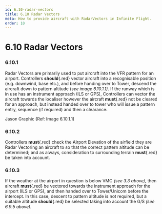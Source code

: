 ```yaml
---
id: 6.10-radar-vectors
title: 6.10 Radar Vectors
meta: How to provide aircraft with RadarVectors in Infinite Flight.
order: 10
---
```


# 6.10  Radar Vectors

 

### 6.10.1    

Radar Vectors are primarily used to put aircraft into the VFR pattern for an airport. Controllers **should**{.red} vector aircraft into a recognisable position (e.g. downwind, base etc.), and before handing over to Tower, descend the aircraft down to pattern altitude (*see image 6.10.1.1)*. If the runway which is in use has an instrument approach (ILS or GPS), Controllers can vector the aircraft towards the localiser however the aircraft **must**{.red} not be cleared for an approach, but instead handed over to tower who will issue a pattern entry, sequence (if required) and then a clearance.



Jason Graphic (Ref: Image 6.10.1.1)

 

### 6.10.2    

Controllers **must**{.red} check the Airport Elevation of the airfield they are Radar Vectoring an aircraft to so that the correct pattern altitude can be determined; and as always, consideration to surrounding terrain **must**{.red} be taken into account.



### 6.10.3    

If the weather at the airport in question is below VMC *(see 3.3 above)*, then aircraft **must**{.red} be vectored towards the instrument approach for the airport (ILS or GPS), and then handed over to Tower/Unicom before the intercept. In this case, descent to pattern altitude is not required, but a suitable altitude **should**{.red} be selected taking into account the G/S *(see 6.9.5 above).*

 